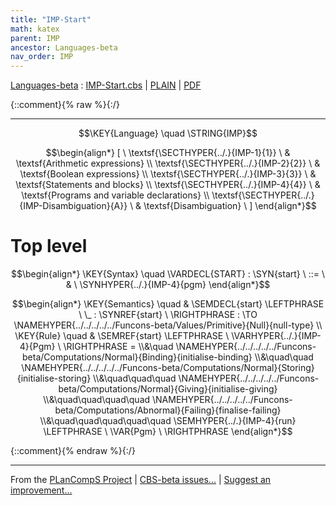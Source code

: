 ```yaml
---
title: "IMP-Start"
math: katex
parent: IMP
ancestor: Languages-beta
nav_order: IMP
---
```

[Languages-beta] : [IMP-Start.cbs] \| [PLAIN] \| [PDF]

{::comment}{% raw %}{:/}


----

$$\KEY{Language} \quad \STRING{IMP}$$




$$\begin{align*}
  [ \
  \textsf{\SECTHYPER{../.}{IMP-1}{1}} \ & \textsf{Arithmetic expressions} \\
  \textsf{\SECTHYPER{../.}{IMP-2}{2}} \ & \textsf{Boolean expressions} \\
  \textsf{\SECTHYPER{../.}{IMP-3}{3}} \ & \textsf{Statements and blocks} \\
  \textsf{\SECTHYPER{../.}{IMP-4}{4}} \ & \textsf{Programs and variable declarations} \\
  \textsf{\SECTHYPER{../.}{IMP-Disambiguation}{A}} \ & \textsf{Disambiguation}
  \ ]
\end{align*}$$

# Top level
               


$$\begin{align*}
  \KEY{Syntax} \quad
    \VARDECL{START} : \SYN{start}
      \ ::= \ & \
      \SYNHYPER{../.}{IMP-4}{pgm}
\end{align*}$$

$$\begin{align*}
  \KEY{Semantics} \quad
  & \SEMDECL{start} \LEFTPHRASE \ \_ : \SYNREF{start} \ \RIGHTPHRASE  
    :  \TO \NAMEHYPER{../../../../../Funcons-beta/Values/Primitive}{Null}{null-type} 
\\
  \KEY{Rule} \quad
    & \SEMREF{start} \LEFTPHRASE \
                            \VARHYPER{../.}{IMP-4}{Pgm} \
                          \RIGHTPHRASE  = \\&\quad
      \NAMEHYPER{../../../../../Funcons-beta/Computations/Normal}{Binding}{initialise-binding} \\&\quad\quad 
        \NAMEHYPER{../../../../../Funcons-beta/Computations/Normal}{Storing}{initialise-storing} \\&\quad\quad\quad 
          \NAMEHYPER{../../../../../Funcons-beta/Computations/Normal}{Giving}{initialise-giving} \\&\quad\quad\quad\quad 
            \NAMEHYPER{../../../../../Funcons-beta/Computations/Abnormal}{Failing}{finalise-failing} \\&\quad\quad\quad\quad\quad 
              \SEMHYPER{../.}{IMP-4}{run} \LEFTPHRASE \
                                    \VAR{Pgm} \
                                  \RIGHTPHRASE 
\end{align*}$$



[Funcons-beta]: /CBS-beta/math/Funcons-beta
  "FUNCONS-BETA"
[Unstable-Funcons-beta]: /CBS-beta/math/Unstable-Funcons-beta
  "UNSTABLE-FUNCONS-BETA"
[Languages-beta]: /CBS-beta/math/Languages-beta
  "LANGUAGES-BETA"
[Unstable-Languages-beta]: /CBS-beta/math/Unstable-Languages-beta
  "UNSTABLE-LANGUAGES-BETA"
[CBS-beta]: /CBS-beta
  "CBS-BETA"
[IMP-Start.cbs]: https://github.com/plancomps/CBS-beta/blob/master/Languages-beta/IMP/IMP-cbs/IMP/IMP-Start/IMP-Start.cbs
  "CBS SOURCE FILE ON GITHUB"
[PLAIN]: /CBS-beta/docs/Languages-beta/IMP/IMP-cbs/IMP/IMP-Start
  "CBS SOURCE WEB PAGE"
 [PRETTY]: /CBS-beta/math/Languages-beta/IMP/IMP-cbs/IMP/IMP-Start
  "CBS-KATEX WEB PAGE"
[PDF]: https://github.com/plancomps/CBS-beta/blob/master/Languages-beta/IMP/IMP-cbs/IMP/IMP-Start/IMP-Start.pdf
  "CBS-LATEX PDF FILE"
[PLanCompS Project]: https://plancomps.github.io
  "PROGRAMMING LANGUAGE COMPONENTS AND SPECIFICATIONS PROJECT HOME PAGE"
{::comment}{% endraw %}{:/}


____

From the [PLanCompS Project] | [CBS-beta issues...] | [Suggest an improvement...]

[CBS-beta issues...]: https://github.com/plancomps/CBS-beta/issues
  "CBS-BETA ISSUE REPORTS ON GITHUB"
[Suggest an improvement...]: mailto:plancomps@gmail.com?Subject=CBS-beta%20-%20comment&Body=Re%3A%20CBS-beta%20specification%20at%20IMP/IMP-Start/IMP-Start.cbs%0A%0AComment/Query/Issue/Suggestion%3A%0A%0A%0ASignature%3A%0A
  "GENERATE AN EMAIL TEMPLATE"
